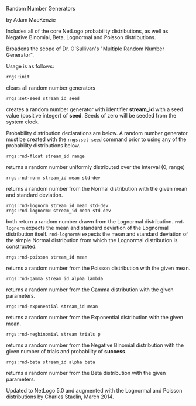 Random Number Generators

by Adam MacKenzie

Includes all of the core NetLogo probability distributions, as well as Negative Binomial, Beta, Lognormal and Poisson distributions.

Broadens the scope of Dr. O'Sullivan's "Multiple Random Number Generator".

Usage is as follows:

    rngs:init 
clears all random number generators

    rngs:set-seed stream_id seed
creates a random number generator with identifier 
**stream_id** with a seed value (positive integer) of **seed**. Seeds of zero will be seeded from the system clock.

Probability distribution declarations are below. A random number generator must be created with the `rngs:set-seed` command prior to using any of the probability distributions below.

    rngs:rnd-float stream_id range 
returns a random number uniformly distributed over the interval (0, range)

    rngs:rnd-norm stream_id mean std-dev
returns a random number from the Normal distribution with the given mean and standard deviation.

    rngs:rnd-lognorm stream_id mean std-dev
	rngs:rnd-lognormN stream_id mean std-dev
both return a random number drawn from the Lognormal distribution.  `rnd-lognorm` expects the mean and standard deviation of the Lognormal distribution itself.  `rnd-lognormN` expects the mean and standard deviation of the simple Normal distribution from which the Lognormal distribution is constructed.

    rngs:rnd-poisson stream_id mean
returns a random number from the Poisson distribution with the given mean.

    rngs:rnd-gamma stream_id alpha lambda
returns a random number from the Gamma distribution with the given parameters.

    rngs:rnd-exponential stream_id mean
returns a random number from the Exponential distribution with the given mean.

    rngs:rnd-negbinomial stream trials p
returns a random number from the Negative Binomial distribution with the given number of trials and probability of **success**.

    rngs:rnd-beta stream_id alpha beta
returns a random number from the Beta distribution with the given parameters.

Updated to NetLogo 5.0 and augmented with the Lognormal and Poisson distributions by Charles Staelin, March 2014. 